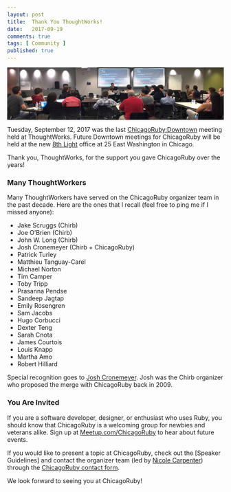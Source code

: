 ```yaml
---
layout: post
title:  Thank You ThoughtWorks!
date:   2017-09-19
comments: true
tags: [ Community ]
published: true
---
```


<img src="/images/chicagoruby_thoughtworks.jpg" width="800" align="center" alt="ChicagoRuby meeting at ThoughtWorks" title="ChicagoRuby meeting at ThoughtWorks" />

Tuesday, September 12, 2017 was the last [ChicagoRuby:Downtown](http://chicagoruby.org) meeting held at ThoughtWorks. Future Downtown meetings for ChicagoRuby will be held at the new [8th Light](http://8thlight.com) office at 25 East Washington in Chicago.

Thank you, ThoughtWorks, for the support you gave ChicagoRuby over the years!

<!--more-->

### Many ThoughtWorkers

Many ThoughtWorkers have served on the ChicagoRuby organizer team in the past decade. Here are the ones that I recall (feel free to ping me if I missed anyone):

* Jake Scruggs (Chirb)
* Joe O’Brien (Chirb)
* John W. Long (Chirb)
* Josh Cronemeyer (Chirb + ChicagoRuby)
* Patrick Turley
* Matthieu Tanguay-Carel
* Michael Norton
* Tim Camper
* Toby Tripp
* Prasanna Pendse
* Sandeep Jagtap
* Emily Rosengren
* Sam Jacobs
* Hugo Corbucci
* Dexter Teng
* Sarah Cnota
* James Courtois
* Louis Knapp
* Martha Amo
* Robert Hilliard

Special recognition goes to [Josh Cronemeyer](https://twitter.com/cuberick). Josh was the Chirb organizer who proposed the merge with ChicagoRuby back in 2009.

### You Are Invited

If you are a software developer, designer, or enthusiast who uses Ruby, you should know that ChicagoRuby is a welcoming group for newbies and veterans alike. Sign up at [Meetup.com/ChicagoRuby](http://meetup.com/chicagoruby) to hear about future events.

If you would like to present a topic at ChicagoRuby, check out the [Speaker Guidelines] and contact the organizer team (led by [Nicole Carpenter](https://www.meetup.com/ChicagoRuby/members/190520517/)) through the [ChicagoRuby contact form](http://chicagoruby.org/contact).

We look forward to seeing you at ChicagoRuby!
